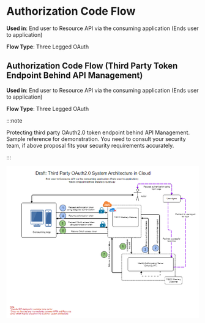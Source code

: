 ﻿---
sidebar_position: 4
---

# Authorization Code Flow

<head>
  <meta name="guidename" content="API Management"/>
  <meta name="context" content="GUID-ac6e5335-baf4-4dc0-9ec6-e2b1eec52328"/>
</head>


**Used in**: End user to Resource API via the consuming application (Ends user to application) 

**Flow Type**: Three Legged OAuth 

## Authorization Code Flow (Third Party Token Endpoint Behind API Management)

**Used in**: End user to Resource API via the consuming application (Ends user to application) 

**Flow Type**: Three Legged OAuth 

:::note

Protecting third party OAuth2.0 token endpoint behind API Management. Sample reference for demonstration. You need to consult your security team, if above proposal fits your security requirements accurately. 

:::


![auth](../../../../Images/authorization_code_flow_third_party_token_endpoint_behind_mashery_n2.png)
